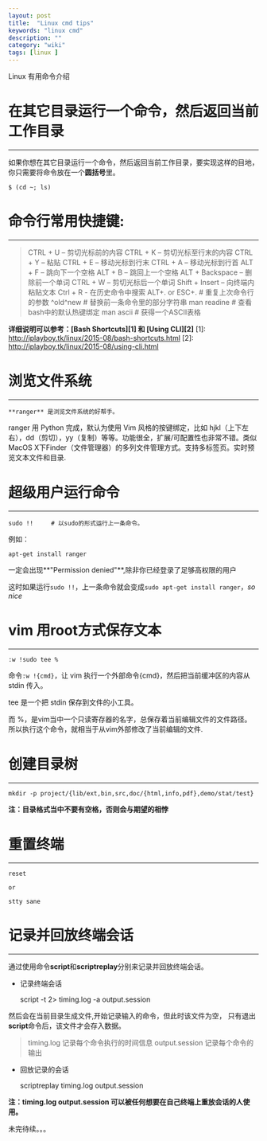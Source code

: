 ```yaml
---
layout: post
title:  "Linux cmd tips"
keywords: "linux cmd"
description: ""
category: "wiki" 
tags: [linux ]
---
```


Linux 有用命令介绍 

<!-- more -->

**在其它目录运行一个命令，然后返回当前工作目录**
===

---

如果你想在其它目录运行一个命令，然后返回当前工作目录，要实现这样的目地，你只需要将命令放在一个**圆括号**里。

	$ (cd ~; ls)

**命令行常用快捷键:**
===

---

> CTRL  + U					– 剪切光标前的内容
> CTRL  + K 				– 剪切光标至行末的内容
> CTRL  + Y 				– 粘贴
> CTRL  + E 				– 移动光标到行末
> CTRL  + A 				– 移动光标到行首
> ALT   + F 				– 跳向下一个空格
> ALT   + B 				– 跳回上一个空格
> ALT   + Backspace			– 删除前一个单词
> CTRL  + W					– 剪切光标后一个单词
> Shift + Insert			– 向终端内粘贴文本
> Ctrl  + R					- 在历史命令中搜索
> ALT+. or ESC+.			# 重复上次命令行的参数
> ^old^new					# 替换前一条命令里的部分字符串
> man readine				# 查看bash中的默认热键绑定
> man ascii					# 获得一个ASCII表格

**详细说明可以参考：[Bash Shortcuts][1] 和 [Using CLI][2]**
[1]: http://iplayboy.tk/linux/2015-08/bash-shortcuts.html
[2]: http://iplayboy.tk/linux/2015-08/using-cli.html

**浏览文件系统**
===
---
	**ranger** 是浏览文件系统的好帮手。

ranger 用 Python 完成，默认为使用 Vim 风格的按键绑定，比如 hjkl（上下左右），dd（剪切），yy（复制）等等。功能很全，扩展/可配置性也非常不错。类似MacOS X下Finder（文件管理器）的多列文件管理方式。支持多标签页。实时预览文本文件和目录.

**超级用户运行命令**
===
---

	sudo !!		# 以sudo的形式运行上一条命令。

例如：

	apt-get install ranger

一定会出现**"Permission denied"**,除非你已经登录了足够高权限的用户

这时如果运行`sudo !!`，上一条命令就会变成`sudo apt-get install ranger`，*so nice*

**vim 用root方式保存文本**
===
---

	:w !sudo tee %	

命令`:w !{cmd}`，让 vim 执行一个外部命令{cmd}，然后把当前缓冲区的内容从 stdin 传入。

tee 是一个把 stdin 保存到文件的小工具。

而 %，是vim当中一个只读寄存器的名字，总保存着当前编辑文件的文件路径。
所以执行这个命令，就相当于从vim外部修改了当前编辑的文件.
	
**创建目录树**
===
---
	mkdir -p project/{lib/ext,bin,src,doc/{html,info,pdf},demo/stat/test}

**注：目录格式当中不要有空格，否则会与期望的相悖**

**重置终端**
===

---

	reset 

	or 

	stty sane

**记录并回放终端会话**
===

---

通过使用命令**script**和**scriptreplay**分别来记录并回放终端会话。

- 记录终端会话

	script -t 2> timing.log -a output.session

然后会在当前目录生成文件,开始记录输入的命令，但此时该文件为空，
只有退出**script**命令后，该文件才会存入数据。

> timing.log 记录每个命令执行的时间信息
> output.session  记录每个命令的输出

- 回放记录的会话

	scriptreplay timing.log output.session

**注：timing.log output.session 可以被任何想要在自己终端上重放会话的人使用。**


未完待续。。。

